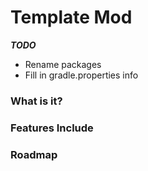 # Template Mod

**_TODO_**
* Rename packages
* Fill in gradle.properties info


### What is it?


### Features Include


### Roadmap